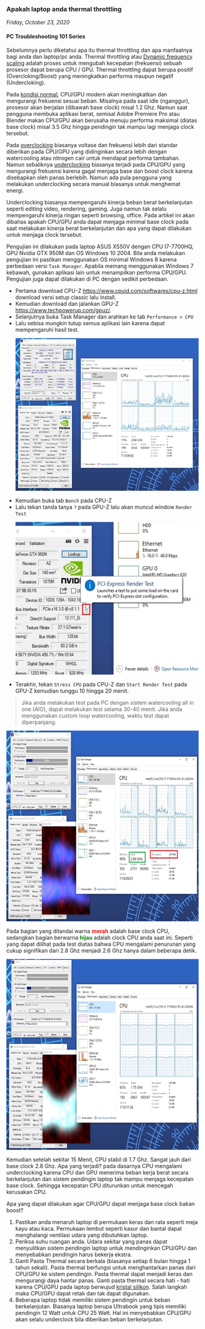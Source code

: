 ### **Apakah laptop anda thermal throttling**
_Friday, October 23, 2020_

#### **PC Troubleshooting 101 Series** 

Sebelumnya perlu diketahui apa itu thermal throttling dan apa manfaatnya bagi anda dan laptop/pc anda. 
Thermal throttling atau [Dynamic frequency scaling](https://en.wikipedia.org/wiki/Dynamic_frequency_scaling) 
adalah proses untuk mengubah kecepatan (frekuensi) sebuah prosesor dapat berupa CPU / GPU. Thermal throttling 
dapat berupa positif (Overcloking/Boost) yang meningkatkan performa maupun negatif (Undercloking). 

Pada [kondisi normal](https://en.wikipedia.org/wiki/Advanced_Configuration_and_Power_Interface#Power_states), 
CPU/GPU modern akan meningkatkan dan mengurangi frekuensi sesuai beban. Misalnya pada saat idle (nganggur), 
prosesor akan berjalan (dibawah base clock) misal 1.2 Ghz. Namun saat pengguna membuka aplikasi berat, semisal 
Adobe Premiere Pro atau Blender makan CPU/GPU akan berusaha menuju performa maksimal (diatas base clock) misal 
3.5 Ghz hingga pendingin tak mampu lagi menjaga clock tersebut.

Pada [overclocking](https://en.wikipedia.org/wiki/Overclocking) biasanya voltase dan frekuensi lebih dari 
standar diberikan pada CPU/GPU yang didinginkan secara lebih dengan watercooling atau nitrogen cair untuk 
mendapat performa tambahan. Namun sebaliknya [underclocking](https://en.wikipedia.org/wiki/Underclocking#Graphics_cards) 
biasanya terjadi pada CPU/GPU yang mengurangi frekuensi karena gagal menjaga base dan boost clock karena 
disebapkan oleh panas berlebih. Namun ada pula pengguna yang melakukan underclocking secara manual biasanya 
untuk menghemat energi.

Underclocking biasanya mempengaruhi kinerja beban berat berkelanjutan seperti editing video, rendering, gaming. 
Juga namun tak selalu mempengaruhi kinerja ringan seperti browsing, office. Pada artikel ini akan dibahas apakah 
CPU/GPU anda dapat menjaga minimal base clock pada saat melakukan kinerja berat berkelanjutan dan apa yang dapat 
dilakukan untuk menjaga clock tersebut.

Pengujian ini dilakukan pada laptop ASUS X550V dengan CPU I7-7700HQ, GPU Nvidia GTX 950M dan OS Windows 10 2004. 
Bila anda melakukan pengujian ini pastikan menggunakan OS minimal Windows 8 karena perbedaan versi `Task Manager`. 
Apabila memang menggunakan Windows 7 kebawah, gunakan aplikasi lain untuk menampilkan performa CPU/GPU. Pengujian 
juga dapat dilakukan di PC dengan sedikit perbedaan.

* Pertama download CPU-Z <https://www.cpuid.com/softwares/cpu-z.html> download versi setup classic lalu install.
* Kemudian download dan jalankan GPU-Z <https://www.techpowerup.com/gpuz/>.
* Selanjutnya buka Task Manager dan arahkan ke tab `Performance > CPU`
* Lalu sebisa mungkin tutup semua aplikasi lain karena dapat mempengaruhi hasil test.
    <p align="center">
        <img src="./posts/2020-10-23-apakah-laptop-anda-thermal-throttling/1.jpg" height="400em" alt="img1">
    </p>
* Kemudian buka tab `Bench` pada CPU-Z
* Lalu tekan tanda tanya `?` pada GPU-Z lalu akan muncul window `Render Test`
    <p align="center">
        <img src="./posts/2020-10-23-apakah-laptop-anda-thermal-throttling/2.jpg" height="400em" alt="img2">
    </p>
* Terakhir, tekan `Stress CPU` pada CPU-Z dan `Start Render Test` pada GPU-Z kemudian tunggu 10 hingga 20 menit.

> Jika anda melakukan test pada PC dengan sistem watercooling all in one (AIO), dapat melakukan test selama 30-40 menit. 
Jika anda menggunakan custom loop watercooling, waktu test dapat diperpanjang.

<p align="center">
    <img src="./posts/2020-10-23-apakah-laptop-anda-thermal-throttling/3.jpg" height="500em" alt="img3">
</p>

Pada bagian yang ditandai warna **<span style="color:red;">merah</span>** adalah base clock CPU, sedangkan bagian 
berwarna **<span style="color:green;">hijau</span>** adalah clock CPU anda saat ini. Seperti yang dapat dilihat 
pada test diatas bahwa CPU mengalami penurunan yang cukup signifikan dari 2.8 Ghz menjadi 2.6 Ghz hanya dalam 
beberapa detik.

<p align="center">
    <img src="./posts/2020-10-23-apakah-laptop-anda-thermal-throttling/4.jpg" height="500em" alt="img4">
</p>

Kemudian setelah sekitar 15 Menit, CPU stabil di 1.7 Ghz. Sangat jauh dari base clock 2.8 Ghz. Apa yang terjadi? 
pada dasarnya CPU mengalami underclocking karena CPU dan GPU menerima beban kerja berat secara berkelanjutan dan 
sistem pendingin laptop tak mampu menjaga kecepatan base clock. Sehingga kecepatan CPU diturunkan untuk mencegah 
kerusakan CPU.

Apa yang dapat dilakukan agar CPU/GPU dapat menjaga base clock bakan boost?
1. Pastikan anda menaruh laptop di permukaan keras dan rata seperti meja kayu atau kaca. Permukaan lembut seperti kasur 
dan bantal dapat menghalangi ventilasi udara yang dibutuhkan laptop.
1. Periksa suhu ruangan anda. Udara sekitar yang panas dapat menyulitkan sistem pendingin laptop untuk 
mendinginkan CPU/GPU dan menyebabkan pendingin harus bekerja ekstra.
1. Ganti Pasta Thermal secara berkala (biasanya setiap 6 bulan hingga 1 tahun sekali). Pasta thermal berfungsi untuk 
menghantarkan panas dari CPU/GPU ke sistem pendingin. Pasta thermal dapat menjadi keras dan mengurangi daya hantar 
panas. Ganti pasta thermal secara hati - hati karena CPU/GPU pada laptop berwujud [kristal silikon](https://en.wikipedia.org/wiki/Wafer_(electronics)). 
Salah langkah maka CPU/GPU dapat retak dan tak dapat digunakan.
1. Beberapa laptop tidak memiliki sistem pendingin untuk beban berkelanjutan. Biasanya laptop berupa Ultrabook 
yang tipis memiliki pendingin 12 Watt untuk CPU 25 Watt. Hal ini menyebabkan CPU/GPU akan selalu underclock bila 
diberikan beban berkelanjutan.
